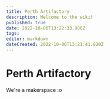 ```yaml
---
title: Perth Artifactory
description: Welcome to the wiki!
published: true
date: 2022-10-06T13:22:33.986Z
tags: 
editor: markdown
dateCreated: 2022-10-06T13:21:41.820Z
---
```


# Perth Artifactory
We're a makerspace :o
